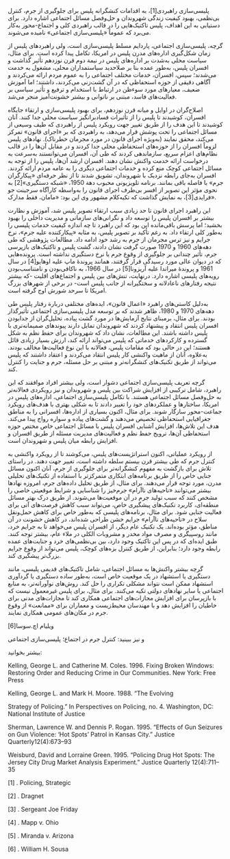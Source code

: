   پلیسی‌سازی راهبردی[1]، به اقدامات کنشگرانه پلیس برای جلوگیری از جرم، کنترل بی‌نظمی، بهبود کیفیت زندگی شهروندان و حل‌وفصل مسائل اجتماعی اشاره دارد. برای دستیابی به این اهداف، پلیس تاکتیک‌هایی را در قالب راهبردی کلی و اجتماع-محور به‌کار می‌برد که عموماً «پلیسی‌سازی اجتماعی» نامیده می‌شوند.

گرچه، پلیسی‌سازی اجتماعی، پاردایم مسلط پلیسی‌سازی است، ولی راهبردهای پلیس از زمان شکل‌گیری اداره‌های مدرن پلیس در امریکا، تکامل پیدا کرده است. برای مثال، سیاست محلی به‌شدت بر اداره‌های پلیس در نیمة دوم قرن نوزدهم تأثیر گذاشت و افسران پلیس، به‌طور عمده بنا بر صلاحدید سیاستمداران محلی، مشغول به خدمت می‌شدند؛ سپس، افسران، خدمات مختلف اجتماعی را به عموم مردم ارائه می‌کردند و آگاهی دقیقی از حوزه استحفاظی که در آن گشت‌زنی می‌کردند، داشتند؛ اما آموزش ضعیف، معیارهای مورد سوءظن در ارتباط با استخدام و ترفیع و تأثیر سیاسی بر فعالیت‌های فاسد، مبتنی بر ناتوانی و بیشتر خشونت‌آمیز منجر می‌شد.

 اصلاح‌گران در اوایل و میانه قرن نوزدهم، برای بهبود پلیسی‌سازی و ارتقاء جایگاه افسران، کوشیدند تا پلیس را از تأثیرات فسادبرانگیز سیاست محلی جدا کنند. آنان کوشیدند تا این هدف را از طریق تغییر جهت رویکرد پلیس از راهبردی که طیف وسیعی از مسائل اجتماعی را تحت پوشش قرار می‌دهد، به راهبردی که بر «اجرای قانون» تمرکز می‌کند، محقق نمایند (به‌ویژه اجرای قانون در مورد مجرمان خطرناک). نهادهای پلیس لزوماً افسران را از حوزه‌های استحفاظی محلی جدا کردند و در مقابل آن‌ها را در قالب نظام‌های اعزام سریع، سازماندهی کردند که طی آن، افسران می‌توانستند به‌سرعت به درخواست ارائه خدمت واکنش نشان دهند. افسران ارشد آن‌ها، پلیس را از توجه به مسائل اجتماعی کوچک منع کرده و خدمات اجتماعی دیگری را به عامه مردم ارائه کردند. افسران به‌جای رابطه نزدیک با شهروندان، تشویق شدند تا از نظر حرفه‌ای «پیکارگران جرم» با فاصله باقی بمانند. برنامه تلویزیونی محبوب دهة 1950، «شبکه دستگیری»[2] به نحوی مؤثر این تصویر از افسر بی‌طرف اجرای قانون را به‌واسطه کارآگاه سرجینت جو فرایدی[3]، به نمایش گذاشت که تکیه‌کلام مشهور وی این بود: «مامان، فقط مدارک».

 این راهبرد اجرای قانون تا حد زیادی سبب ارتقاء تصویر پلیس شد، آموزش و نظارت بیشتر بر افسران پلیس را توسعه داد و نگرانی‌های سازمانی و مدیریت داخلی را بهبود بخشید؛ اما پرسش باقی‌مانده این بود که این راهبرد تا چه اندازه کیفیت خدمات پلیسی را به‌طور کلی ارتقاء داد. به رغم تأکید بر تصویر پلیس، به مثابه «پیکارکننده علیه جرم»، نرخ جرایم و نیز ترس مجرمان از جرم به رشد خود ادامه داد. مطالعات پژوهشی که طی دهه‌های 1960 و 1970 صورت گرفت نشان دادند، گشت پلیس و تاکتیک‌های بازپرسی جرم، تأثیر چندانی بر جلوگیری از وقوع جرم یا نرخ دستگیری نداشته است. پرونده‌هایی که در دیوان عالی مورد رسیدگی قرار گرفتند، همانند پروندۀ ماپ علیه اوهایو[4] در سال 1961 و پروندۀ میراندا علیه آریزونا[5] در سال 1966، به ناکافی‌بودن و نامتناسب‌بودن رویه‌های پلیسی اشاره دارد. درنهایت، تنش‌های بین پلیس و اجتماع‌های اقلیت -که بیشتر نتیجه رفتارهای ناعادلانه و سختگیرانه از جانب پلیس است- در برخی از شهرهای بزرگ امریکا تا سرحد شورش اوج گرفته است.

 به‌دلیل کاستی‌های راهبرد «اعمال قانون»، ایده‌های مختلفی دربارة رفتار پلیس طی دهه‌های 1970 و 1980، ظاهر شدند که بر توسعه مدل پلیسی‌سازی اجتماعی تأثیرگذار بودند. برای مثال، برمبنای نتایج آزمایش‌ها در مورد گشت پیاده، تحلیل‌گران از جدابودن افسران پلیس انتقاد و پیشنهاد کردند که شهروندان تمایل دارند پیوندهای صمیمانه‌تری با پلیس داشته باشند. این مطالعات، نشان داد که شهروندان برای حفظ نظم به شکل گسترده و کارکردهای خدماتی که پلیس می‌تواند ارائه کند، ارزش بسیار زیادی قائل هستند؛ این در حالی بود که مقامات پلیس، فعالانه با این نوع فعالیت‌ها مخالف بودند. به‌علاوه، آنان از ماهیت واکنشی کار پلیس انتقاد می‌کردند و اعتقاد داشتند که پلیس می‌تواند از طریق تکنیک‌های کنشگرانه‌تر و مبتنی بر حل مسئله، جرم و جنایت را کنترل کند.

گرچه تعریف پلیسی‌سازی اجتماعی دشوار است، ولی بیشتر افراد موافقند که این راهبرد، شامل ترکیبی از افزایش شراکت بین پلیس و شهروندان و نیز رویکردی فعالانه‌تر به حل‌وفصل مسائل اجتماعی هستند. با تکامل پلیسی‌سازی اجتماعی، اداره‌های پلیس در امریکا، ساختارها و عملکردهای خود را تغییر دادند تا به شکلی بهتری با هدف‌های رویکرد جماعت-محور سازگار شوند. برای مثال، اکنون بسیاری از اداره‌ها، افسرانی را به مناطق جغرافیایی استحفاظی تخصیص می‌دهند و گشت‌های پیاده و سواره رواج پیدا می‌کند. هدف این تلاش‌ها، افزایش آشنایی افسران پلیس با مسائل اجتماعی خاص مختص حوزه استحفاظی آن‌ها، ترویج حفظ نظم و فعالیت‌های مدیریت مسئله از طریق افسران و افزایش رابطه میان پلیس و شهروندان است.

از رویکرد عملیاتی، اکنون استراتژیست‌های پلیس، می‌کوشند تا از رویکرد واکنشی به کنترل جرم که طی بیشتر قرن بیستم سلطه داشته است، تغییر جهت دهند. در راستای تلاش برای بازگشت به مفهوم کنشگرانه‌تر برای جلوگیری از جرم، آنان اکنون مسائل جنایی خاص را از طریق برنامه‌های ابتکاری متمرکزتر با استفاده از تکنیک‌های تحلیلی مدرن، مورد توجه قرار می‌دهند. برای مثال، از طریق تحلیل داده‌های جرم، امروزه نهادها بیشتر می‌توانند «ناحیه‌های ناآرام» جرم‌خیز را شناسایی و شرایط موقعیتی خاصی را مشخص کنند که سبب تولید جرم در آن موقعیت‌ها می‌شوند. از طریق درک بهتر مسائل منطقه‌ای، کاربرد تکنیک‌های پیشگیری خاص، می‌تواند سبب کاهش فرصت‌های آتی برای فعالیت جنایی شود. برای مثال، برنامه‌های پلیسی که به‌طور خاص برای کاهش حمل‌ونقل سلاح در «ناحیه‌های ناآرام» جرایم خشن طراحی شده‌اند، در کاهش خشونت در آن مناطق، مؤثر بوده‌اند. یک تکنیک عام دیگر، از افسران پلیس می‌خواهد تا به جرایم خرد، مانند روسپیگری و مصرف مواد مخدر و مشروبات الکلی در ملاء عام، بیشتر توجه کنند. طبق ایده‌ای که در پس این تاکتیک وجود دارد، بین بی‌نظمی‌های خرد و جنایت‌های عمده رابطه وجود دارد؛ بنابراین، از طریق کنترل بزه‌های کوچک، پلیس می‌تواند از وقوع جرایم بزرگ‌تر پیشگیری کند.

گرچه بیشتر واکنش‌ها به مسائل اجتماعی، شامل تاکتیک‌های قدیمی پلیسی، مانند دستگیری یا استشهاد در یک موقعیت خاص است، به‌طور ساده دستگیری یا گردآوری استشهاد ممکن است نتواند مشکلی تکراری را حل کند. روش‌های نوآورانه‌تر، به منابع اجتماعی یا سایر نهادهای دولتی تکیه می‌کنند. برای مثال، برای پلیس غیرمعمول نیست که با بازپرسان برای افزایش مجازات‌های اجتماعی همکاری کند تا مجازات‌های مدنی برای خاطیان را افزایش دهد و با مهندسان محیط‌زیست و معماران برای «ممانعت» از وقوع جرم در مکان‌های عمومی همکاری نمایند.

 ویلیام اچ.سوسا[6]

 و نیز ببینید: کنترل جرم در اجتماع؛ پلیسی‌سازی اجتماعی

بیشتر بخوانید:

Kelling, George L. and Catherine M. Coles. 1996. Fixing Broken Windows: Restoring Order and Reducing Crime in Our Communities. New York: Free Press

Kelling, George L. and Mark H. Moore. 1988. “The Evolving

Strategy of Policing.” In Perspectives on Policing, no. 4. Washington, DC: National Institute of Justice

Sherman, Lawrence W. and Dennis P. Rogan. 1995. “Effects of Gun Seizures on Gun Violence: ‘Hot Spots’ Patrol in Kansas City.” Justice Quarterly12(4):673–93

Weisburd, David and Lorraine Green. 1995. “Policing Drug Hot Spots: The Jersey City Drug Market Analysis Experiment.” Justice Quarterly 12(4):711–35

 [1] . Policing, Strategic

 [2] . Dragnet

 [3] . Sergeant Joe Friday

[4] . Mapp v. Ohio

 [5] . Miranda v. Arizona

 [6] . William H. Sousa

 

 

 

 